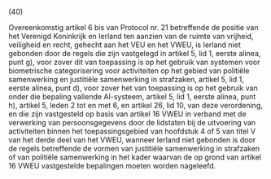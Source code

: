 (40)

Overeenkomstig artikel 6 bis van Protocol nr. 21 betreffende de positie van het Verenigd Koninkrijk en Ierland ten aanzien van de ruimte van vrijheid, veiligheid en recht, gehecht aan het VEU en het VWEU, is Ierland niet gebonden door de regels die zijn vastgelegd in artikel 5, lid 1, eerste alinea, punt g), voor zover dit van toepassing is op het gebruik van systemen voor biometrische categorisering voor activiteiten op het gebied van politiële samenwerking en justitiële samenwerking in strafzaken, artikel 5, lid 1, eerste alinea, punt d), voor zover het van toepassing is op het gebruik van onder die bepaling vallende AI-systeem, artikel 5, lid 1, eerste alinea, punt h), artikel 5, leden 2 tot en met 6, en artikel 26, lid 10, van deze verordening, en die zijn vastgesteld op basis van artikel 16 VWEU in verband met de verwerking van persoonsgegevens door de lidstaten bij de uitvoering van activiteiten binnen het toepassingsgebied van hoofdstuk 4 of 5 van titel V van het derde deel van het VWEU, wanneer Ierland niet gebonden is door de regels betreffende de vormen van justitiële samenwerking in strafzaken of van politiële samenwerking in het kader waarvan de op grond van artikel 16 VWEU vastgestelde bepalingen moeten worden nageleefd.
